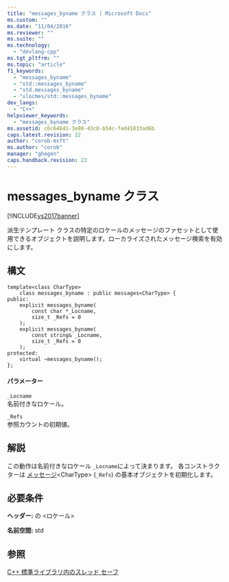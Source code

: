 ```yaml
---
title: "messages_byname クラス | Microsoft Docs"
ms.custom: ""
ms.date: "11/04/2016"
ms.reviewer: ""
ms.suite: ""
ms.technology: 
  - "devlang-cpp"
ms.tgt_pltfrm: ""
ms.topic: "article"
f1_keywords: 
  - "messages_byname"
  - "std::messages_byname"
  - "std.messages_byname"
  - "xlocmes/std::messages_byname"
dev_langs: 
  - "C++"
helpviewer_keywords: 
  - "messages_byname クラス"
ms.assetid: c6c64841-3e80-43c8-b54c-fed41833ad6b
caps.latest.revision: 22
author: "corob-msft"
ms.author: "corob"
manager: "ghogen"
caps.handback.revision: 22
---
```

# messages_byname クラス
[!INCLUDE[vs2017banner](../assembler/inline/includes/vs2017banner.md)]

派生テンプレート クラスの特定のロケールのメッセージのファセットとして使用できるオブジェクトを説明します。ローカライズされたメッセージ検索を有効にします。  
  
## 構文  
  
```  
template<class CharType>  
    class messages_byname : public messages<CharType> {  
public:  
    explicit messages_byname(  
        const char *_Locname,  
        size_t _Refs = 0  
    );  
    explicit messages_byname(  
        const string& _Locname,  
        size_t _Refs = 0  
    );   
protected:  
    virtual ~messages_byname();  
};  
```  
  
#### パラメーター  
 `_Locname`  
 名前付きなロケール。  
  
 `_Refs`  
 参照カウントの初期値。  
  
## 解説  
 この動作は名前付きなロケール `_Locname`によって決まります。  各コンストラクターは [メッセージ](../Topic/messages::messages.md)\<CharType\> \(`_Refs`\) の基本オブジェクトを初期化します。  
  
## 必要条件  
 **ヘッダー:** の \<ロケール\>  
  
 **名前空間:** std  
  
## 参照  
 [C\+\+ 標準ライブラリ内のスレッド セーフ](../standard-library/thread-safety-in-the-cpp-standard-library.md)